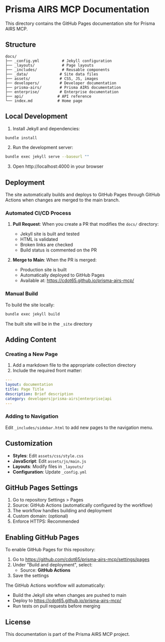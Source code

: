 # Prisma AIRS MCP Documentation

This directory contains the GitHub Pages documentation site for Prisma AIRS MCP.

## Structure

```
docs/
├── _config.yml          # Jekyll configuration
├── _layouts/            # Page layouts
├── _includes/           # Reusable components
├── _data/              # Site data files
├── assets/             # CSS, JS, images
├── developers/         # Developer documentation
├── prisma-airs/        # Prisma AIRS documentation
├── enterprise/         # Enterprise documentation
├── api/               # API reference
└── index.md           # Home page
```

## Local Development

1. Install Jekyll and dependencies:

```bash
bundle install
```

2. Run the development server:

```bash
bundle exec jekyll serve --baseurl ""
```

3. Open http://localhost:4000 in your browser

## Deployment

The site automatically builds and deploys to GitHub Pages through GitHub Actions when changes are merged to the main branch.

### Automated CI/CD Process

1. **Pull Request**: When you create a PR that modifies the `docs/` directory:
    - Jekyll site is built and tested
    - HTML is validated
    - Broken links are checked
    - Build status is commented on the PR

2. **Merge to Main**: When the PR is merged:
    - Production site is built
    - Automatically deployed to GitHub Pages
    - Available at: https://cdot65.github.io/prisma-airs-mcp/

### Manual Build

To build the site locally:

```bash
bundle exec jekyll build
```

The built site will be in the `_site` directory

## Adding Content

### Creating a New Page

1. Add a markdown file to the appropriate collection directory
2. Include the required front matter:

```yaml
---
layout: documentation
title: Page Title
description: Brief description
category: developers|prisma-airs|enterprise|api
---
```

### Adding to Navigation

Edit `_includes/sidebar.html` to add new pages to the navigation menu.

## Customization

- **Styles**: Edit `assets/css/style.css`
- **JavaScript**: Edit `assets/js/main.js`
- **Layouts**: Modify files in `_layouts/`
- **Configuration**: Update `_config.yml`

## GitHub Pages Settings

1. Go to repository Settings > Pages
2. Source: GitHub Actions (automatically configured by the workflow)
3. The workflow handles building and deployment
4. Custom domain: (optional)
5. Enforce HTTPS: Recommended

## Enabling GitHub Pages

To enable GitHub Pages for this repository:

1. Go to https://github.com/cdot65/prisma-airs-mcp/settings/pages
2. Under "Build and deployment", select:
    - Source: **GitHub Actions**
3. Save the settings

The GitHub Actions workflow will automatically:

- Build the Jekyll site when changes are pushed to main
- Deploy to https://cdot65.github.io/prisma-airs-mcp/
- Run tests on pull requests before merging

## License

This documentation is part of the Prisma AIRS MCP project.
